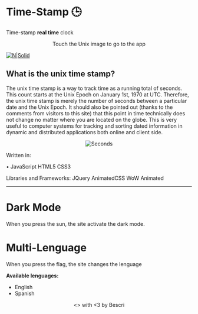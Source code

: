 # Time-Stamp 🕒
Time-stamp **real time** clock

<p align="center">
 Touch the Unix image to go to the app
</p>

[![N|Solid](https://logodix.com/logo/1102577.png)](https://escribano.tech/time-stamp/)


## What is the unix time stamp?

The unix time stamp is a way to track time as a running total of seconds. This count starts at the Unix Epoch on January 1st, 1970 at UTC. Therefore, the unix time stamp is merely the number of seconds between a particular date and the Unix Epoch. It should also be pointed out (thanks to the comments from visitors to this site) that this point in time technically does not change no matter where you are located on the globe. This is very useful to computer systems for tracking and sorting dated information in dynamic and distributed applications both online and client side.


<p align="center">
 <img src="https://i.ibb.co/fdLL88C/Screenshot-from-2021-05-26-12-37-23.png" alt="Seconds"/>
</p>


Written in:

• JavaScript HTML5 CSS3 

Libraries and Frameworks: JQuery AnimatedCSS WoW Animated

------------

# Dark Mode

When you press the sun, the site activate the dark mode.

# Multi-Lenguage

When you press the flag, the site changes the lenguage 

**Available lenguages:**

- English
- Spanish



<p align="center">
 <a><> with <3 by Bescri</a>
</p>
